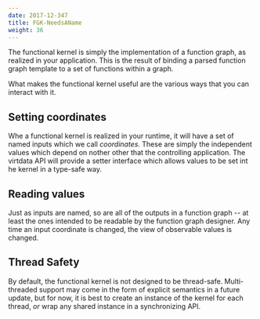 ```yaml
---
date: 2017-12-347
title: FGK-NeedsAName       
weight: 36
---
```


The functional kernel is simply the implementation of a function graph, as realized in your application.
This is the result of binding a parsed function graph template to a set of functions within a graph.

What makes the functional kernel useful are the various ways that you can interact with it.

## Setting coordinates

Whe a functional kernel is realized in your runtime, it will have a set of named inputs which
we call *coordinates*. These are simply the independent values which depend on nother other that
the controlling application. The virtdata API will provide a setter interface which allows
values to be set int he kernel in a type-safe way.

## Reading values

Just as inputs are named, so are all of the outputs in a function graph -- at
least the ones intended to be readable by the function graph designer. Any time
an input coordinate is changed, the view of observable values is changed. 

## Thread Safety

By default, the functional kernel is not designed to be thread-safe. Multi-threaded support may
come in the form of explicit semantics in a future update, but for now, it is best to create an instance of the kernel for each thread, *or* wrap any shared instance in a synchronizing API.

